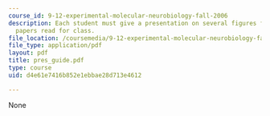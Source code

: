 ```yaml
---
course_id: 9-12-experimental-molecular-neurobiology-fall-2006
description: Each student must give a presentation on several figures from 2 of the
  papers read for class.
file_location: /coursemedia/9-12-experimental-molecular-neurobiology-fall-2006/d4e61e7416b852e1ebbae28d713e4612_pres_guide.pdf
file_type: application/pdf
layout: pdf
title: pres_guide.pdf
type: course
uid: d4e61e7416b852e1ebbae28d713e4612

---
```

None